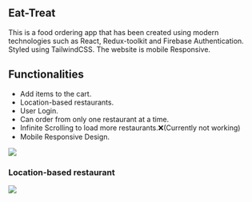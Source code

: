 ## Eat-Treat

This is a food ordering app that has been created using modern technologies such as React, Redux-toolkit and Firebase Authentication. Styled using TailwindCSS. The website is mobile Responsive.

## Functionalities

- Add items to the cart.
- Location-based restaurants.
- User Login.
- Can order from only one restaurant at a time.
- Infinite Scrolling to load more restaurants.❌(Currently not working)
- Mobile Responsive Design.

![](./public/images/chrome-capture-2024-2-24-1.gif)

### Location-based restaurant

![](./public/images/chrome-capture-2024-2-24.gif)

<!-- Cart and Menu

![](./public/images//pika-1679250695005-1x.png)

User Login

![](./public/images/pika-1679249983322-1x.png) -->
